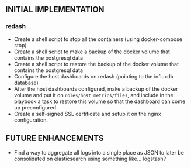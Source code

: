 ## INITIAL IMPLEMENTATION

### redash

- Create a shell script to stop all the containers (using docker-compose stop) 
- Create a shell script to make a backup of the docker volume that contains the
  postgresql data
- Create a shell script to restore the backup of the docker volume that
  contains the postgresql data 
- Configure the host dashboards on redash (pointing to the influxdb database)
- After the host dashboards configured, make a backup of the docker volume and
  put it on `roles/host_metrics/files`, and include in the playbook a task to
restore this volume so that the dashboard can come up preconfigured.
- Create a self-signed SSL certificate and setup it on the nginx configuration.

## FUTURE ENHANCEMENTS
- Find a way to aggregate all logs into a single place as JSON to later be consolidated on elasticsearch using something like... logstash? 

